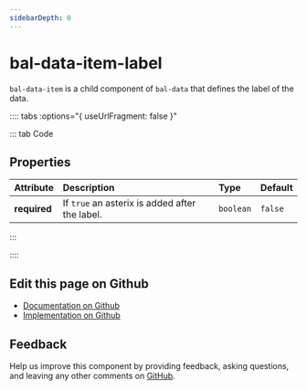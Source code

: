 ```yaml
---
sidebarDepth: 0
---
```



# bal-data-item-label

`bal-data-item` is a child component of `bal-data` that defines the label of the data.




<!-- docs:child of bal-data -->

:::: tabs :options="{ useUrlFragment: false }"

::: tab Code

## Properties


| Attribute    | Description                                    | Type      | Default |
| :----------- | :--------------------------------------------- | :-------- | :------ |
| **required** | If `true` an asterix is added after the label. | `boolean` | `false` |


:::


::::

## Edit this page on Github

* [Documentation on Github](https://github.com/baloise/design-system/blob/master/docs/src/components/components/bal-data-label.md)
* [Implementation on Github](https://github.com/baloise/design-system/blob/master/packages/components/src/components/bal-data-label)

## Feedback

Help us improve this component by providing feedback, asking questions, and leaving any other comments on [GitHub](https://github.com/baloise/design-system/issues/new).

